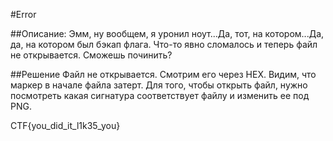#Error

##Описание: 
Эмм, ну вообщем, я уронил ноут...Да, тот, на котором...Да, да, на котором был бэкап флага. Что-то явно сломалось и теперь файл не открывается. Сможешь починить? 

##Решение
Файл не открывается. Смотрим его через HEX. Видим, что маркер в начале файла затерт. Для того, чтобы открыть файл, нужно посмотреть какая сигнатура соответствует файлу и изменить ее под PNG.

CTF{you_did_it_l1k35_you}

